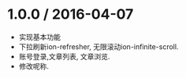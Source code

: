 1.0.0 / 2016-04-07
==================

* 实现基本功能
* 下拉刷新ion-refresher, 无限滚动ion-infinite-scroll.
* 账号登录,文章列表, 文章浏览.
* 修改呢称.
